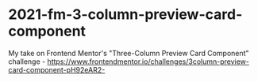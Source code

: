 # 2021-fm-3-column-preview-card-component
My take on Frontend Mentor's "Three-Column Preview Card Component" challenge - https://www.frontendmentor.io/challenges/3column-preview-card-component-pH92eAR2-
